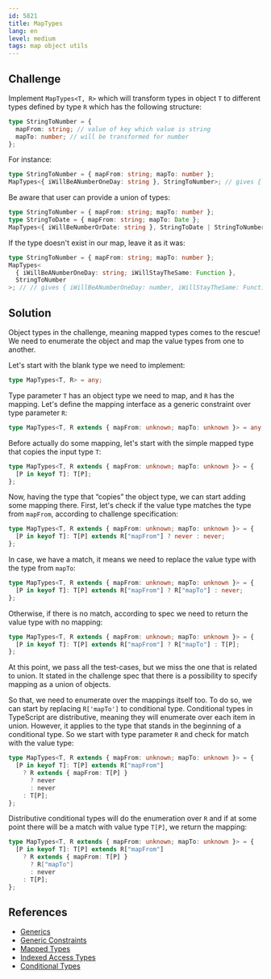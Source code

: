 ```yaml
---
id: 5821
title: MapTypes
lang: en
level: medium
tags: map object utils
---
```


## Challenge

Implement `MapTypes<T, R>` which will transform types in object `T` to different
types defined by type `R` which has the following structure:

```typescript
type StringToNumber = {
  mapFrom: string; // value of key which value is string
  mapTo: number; // will be transformed for number
};
```

For instance:

```typescript
type StringToNumber = { mapFrom: string; mapTo: number };
MapTypes<{ iWillBeANumberOneDay: string }, StringToNumber>; // gives { iWillBeANumberOneDay: number; }
```

Be aware that user can provide a union of types:

```typescript
type StringToNumber = { mapFrom: string; mapTo: number };
type StringToDate = { mapFrom: string; mapTo: Date };
MapTypes<{ iWillBeNumberOrDate: string }, StringToDate | StringToNumber>; // gives { iWillBeNumberOrDate: number | Date; }
```

If the type doesn't exist in our map, leave it as it was:

```typescript
type StringToNumber = { mapFrom: string; mapTo: number };
MapTypes<
  { iWillBeANumberOneDay: string; iWillStayTheSame: Function },
  StringToNumber
>; // // gives { iWillBeANumberOneDay: number, iWillStayTheSame: Function }
```

## Solution

Object types in the challenge, meaning mapped types comes to the rescue! We need
to enumerate the object and map the value types from one to another.

Let's start with the blank type we need to implement:

```typescript
type MapTypes<T, R> = any;
```

Type parameter `T` has an object type we need to map, and `R` has the mapping.
Let's define the mapping interface as a generic constraint over type parameter
`R`:

```typescript
type MapTypes<T, R extends { mapFrom: unknown; mapTo: unknown }> = any;
```

Before actually do some mapping, let's start with the simple mapped type that
copies the input type `T`:

```typescript
type MapTypes<T, R extends { mapFrom: unknown; mapTo: unknown }> = {
  [P in keyof T]: T[P];
};
```

Now, having the type that “copies” the object type, we can start adding some
mapping there. First, let's check if the value type matches the type from
`mapFrom`, according to challenge specification:

```typescript
type MapTypes<T, R extends { mapFrom: unknown; mapTo: unknown }> = {
  [P in keyof T]: T[P] extends R["mapFrom"] ? never : never;
};
```

In case, we have a match, it means we need to replace the value type with the
type from `mapTo`:

```typescript
type MapTypes<T, R extends { mapFrom: unknown; mapTo: unknown }> = {
  [P in keyof T]: T[P] extends R["mapFrom"] ? R["mapTo"] : never;
};
```

Otherwise, if there is no match, according to spec we need to return the value
type with no mapping:

```typescript
type MapTypes<T, R extends { mapFrom: unknown; mapTo: unknown }> = {
  [P in keyof T]: T[P] extends R["mapFrom"] ? R["mapTo"] : T[P];
};
```

At this point, we pass all the test-cases, but we miss the one that is related
to union. It stated in the challenge spec that there is a possibility to specify
mapping as a union of objects.

So that, we need to enumerate over the mappings itself too. To do so, we can
start by replacing `R['mapTo']` to conditional type. Conditional types in
TypeScript are distributive, meaning they will enumerate over each item in
union. However, it applies to the type that stands in the beginning of a
conditional type. So we start with type parameter `R` and check for match with
the value type:

```typescript
type MapTypes<T, R extends { mapFrom: unknown; mapTo: unknown }> = {
  [P in keyof T]: T[P] extends R["mapFrom"]
    ? R extends { mapFrom: T[P] }
      ? never
      : never
    : T[P];
};
```

Distributive conditional types will do the enumeration over `R` and if at some
point there will be a match with value type `T[P]`, we return the mapping:

```typescript
type MapTypes<T, R extends { mapFrom: unknown; mapTo: unknown }> = {
  [P in keyof T]: T[P] extends R["mapFrom"]
    ? R extends { mapFrom: T[P] }
      ? R["mapTo"]
      : never
    : T[P];
};
```

## References

- [Generics](https://www.typescriptlang.org/docs/handbook/2/generics.html)
- [Generic Constraints](https://www.typescriptlang.org/docs/handbook/2/generics.html#generic-constraints)
- [Mapped Types](https://www.typescriptlang.org/docs/handbook/2/mapped-types.html)
- [Indexed Access Types](https://www.typescriptlang.org/docs/handbook/2/indexed-access-types.html)
- [Conditional Types](https://www.typescriptlang.org/docs/handbook/2/conditional-types.html)
